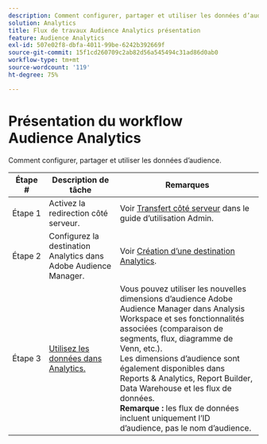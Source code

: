 ```yaml
---
description: Comment configurer, partager et utiliser les données d’audience.
solution: Analytics
title: Flux de travaux Audience Analytics présentation
feature: Audience Analytics
exl-id: 507e02f8-dbfa-4011-99be-6242b392669f
source-git-commit: 15f1cd260709c2ab82d56a545494c31ad86d0ab0
workflow-type: tm+mt
source-wordcount: '119'
ht-degree: 75%

---
```


# Présentation du workflow Audience Analytics

Comment configurer, partager et utiliser les données d’audience.

| Étape # | Description de tâche | Remarques |
|--- |--- |--- |
| Étape 1 | Activez la redirection côté serveur. | Voir [Transfert côté serveur](/help/admin/admin/c-manage-report-suites/c-edit-report-suites/general/c-server-side-forwarding/ssf.md) dans le guide d’utilisation Admin. |
| Étape 2 | Configurez la destination Analytics dans Adobe Audience Manager. | Voir [Création d’une destination Analytics](https://experienceleague.adobe.com/docs/audience-manager/user-guide/features/destinations/experience-cloud-destinations/create-analytics-destination.html?lang=fr). |
| Étape 3 | [Utilisez les données dans Analytics.](/help/integrate/c-audience-analytics/c-workflow/use-audience-data-analytics.md) | Vous pouvez utiliser les nouvelles dimensions d’audience Adobe Audience Manager dans Analysis Workspace et ses fonctionnalités associées (comparaison de segments, flux, diagramme de Venn, etc.). <br>Les dimensions d’audience sont également disponibles dans Reports &amp; Analytics, Report Builder, Data Warehouse et les flux de données. <br>**Remarque :** les flux de données incluent uniquement l’ID d’audience, pas le nom d’audience. |
